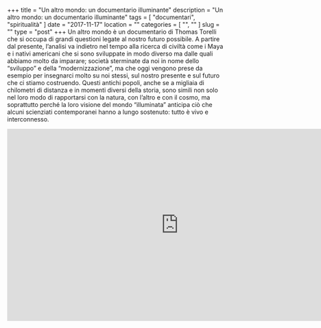 +++
title = "Un altro mondo: un documentario illuminante"
description = "Un altro mondo: un documentario illuminante"
tags = [ "documentari", "spiritualità" ]
date = "2017-11-17"
location = ""
categories = [
  "",
  ""
]
slug = ""
type = "post"
+++
Un altro mondo è un documentario di Thomas Torelli che si occupa di grandi questioni legate al nostro futuro possibile. A partire dal presente, l’analisi va indietro nel tempo alla ricerca di civiltà come i Maya e i nativi americani che si sono sviluppate in modo diverso ma dalle quali abbiamo molto da imparare; società sterminate da noi in nome dello “sviluppo” e della “modernizzazione”, ma che oggi vengono prese da esempio per insegnarci molto su noi stessi, sul nostro presente e sul futuro che ci stiamo costruendo. Questi antichi popoli, anche se a migliaia di chilometri di distanza e in momenti diversi della storia, sono simili non solo nel loro modo di rapportarsi con la natura, con l’altro e con il cosmo, ma soprattutto perché la loro visione del mondo “illuminata” anticipa ciò che alcuni scienziati contemporanei hanno a lungo sostenuto: tutto è vivo e interconnesso.

<center><iframe width="798" height="448" src="https://www.youtube.com/embed/au_9EYK-BEY?rel=0" frameborder="0" allowfullscreen></iframe></center>
